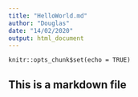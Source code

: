 ```yaml
---
title: "HelloWorld.md"
author: "Douglas"
date: "14/02/2020"
output: html_document
---
```


```{r setup, include=FALSE}
knitr::opts_chunk$set(echo = TRUE)
```


## This is a markdown file

